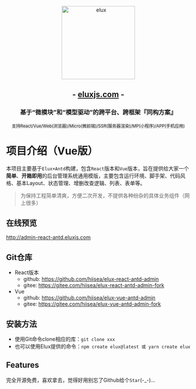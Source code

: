 <div align="center">
    <img src="docs/.vuepress/public/images/logo-icon-rotate.svg" alt="elux" width="200" />
    <h2> - <a href="https://eluxjs.com">eluxjs.com</a> -</h2>
    <h3>基于“微模块”和“模型驱动”的跨平台、跨框架『同构方案』</h3>
    <small style="background:#eee">支持React/Vue/Web(浏览器)/Micro(微前端)/SSR(服务器渲染)/MP(小程序)/APP(手机应用)</small>
</div>

# 项目介绍（Vue版）

本项目主要基于`Elux+Antd`构建，包含`React`版本和`Vue`版本，旨在提供给大家一个**简单**、**开箱即用**的后台管理系统通用模版，主要包含运行环境、脚手架、代码风格、基本Layout、状态管理、增删改查逻辑、列表、表单等。

> 为保持工程简单清爽，方便二次开发，不提供各种纷杂的具体业务组件（网上很多）

## 在线预览

<http://admin-react-antd.eluxjs.com>

## Git仓库

- React版本
  - github: <https://github.com/hiisea/elux-react-antd-admin>
  - gitee: <https://gitee.com/hiisea/elux-react-antd-admin-fork>
- Vue
  - github: <https://github.com/hiisea/elux-vue-antd-admin>
  - gitee: <https://gitee.com/hiisea/elux-vue-antd-admin-fork>

## 安装方法

- 使用Git命令clone相应的库：`git clone xxx`
- 也可以使用Elux提供的命令：`npm create elux@latest 或 yarn create elux`

## Features

完全开源免费，喜欢拿去，觉得好用别忘了Github给个`Star`(-_-)...

